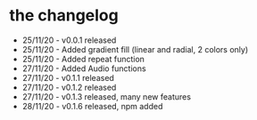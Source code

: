 #  the changelog
 - 25/11/20 - v0.0.1 released
 - 25/11/20 - Added gradient fill (linear and radial, 2 colors only)
 - 25/11/20 - Added repeat function
 - 27/11/20 - Added Audio functions
 - 27/11/20 - v0.1.1 released
 - 27/11/20 - v0.1.2 released
 - 27/11/20 - v0.1.3 released, many new features
 - 28/11/20 - v0.1.6 released, npm added


